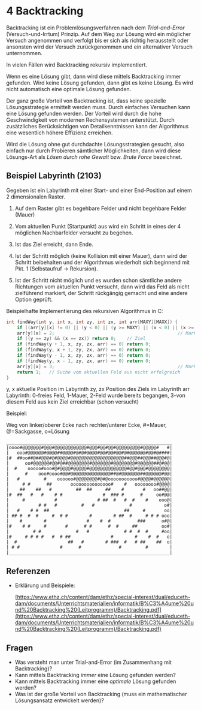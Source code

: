 # 4 Backtracking

Backtracking ist ein Problemlösungsverfahren nach dem *Trial-and-Error* (Versuch-und-Irrtum) Prinzip. Auf dem Weg zur Lösung wird ein möglicher Versuch angenommen und verfolgt bis er sich als richtig herausstellt oder ansonsten wird der Versuch zurückgenommen und ein alternativer Versuch unternommen.

In vielen Fällen wird Backtracking rekursiv implementiert.

Wenn es eine Lösung gibt, dann wird diese mittels Backtracking immer gefunden. Wird keine Lösung gefunden, dann gibt es keine Lösung. Es wird nicht automatisch eine optimale Lösung gefunden.

Der ganz große Vorteil von Backtracking ist, dass keine spezielle Lösungsstrategie ermittelt werden muss. Durch einfaches Versuchen kann eine Lösung gefunden werden. Der Vorteil wird durch die hohe Geschwindigkeit von modernen Rechensystemen unterstützt. Durch zusätzliches Berücksichtigen von Detailkenntnissen kann der Algorithmus eine wesentlich höhere Effizienz erreichen.

Wird die Lösung ohne gut durchdachte Lösungsstrategien gesucht, also einfach nur durch Probieren sämtlicher Möglichkeiten, dann wird diese Lösungs-Art als *Lösen durch rohe Gewalt* bzw. *Brute Force* bezeichnet.

## Beispiel Labyrinth (2103)

Gegeben ist ein Labyrinth mit einer Start- und einer End-Position auf einem 2 dimensionalen Raster.

1. Auf dem Raster gibt es begehbare Felder und nicht begehbare Felder (Mauer)

2. Vom aktuellen Punkt (Startpunkt) aus wird ein Schritt in eines der 4 möglichen Nachbarfelder versucht zu begehen.

3. Ist das Ziel erreicht, dann Ende.

4. Ist der Schritt möglich (keine Kollision mit einer Mauer), dann wird der Schritt beibehalten und der Algorithmus wiederholt sich beginnend mit Pkt. 1 (Selbstaufruf -> Rekursion).

5. Ist der Schritt nicht möglich und es wurden schon sämtliche andere Richtungen vom aktuellen Punkt versucht, dann wird das Feld als nicht zielführend markiert, der Schritt rückgängig gemacht und eine andere Option geprüft.


Beispielhafte Implementierung des rekursiven Algorithmus in C:

```c
int findWay(int y, int x, int zy, int zx, int arr[MAXY][MAXX]) {
    if ((arr[y][x] != 0) || (y < 0) || (y >= MAXY) || (x < 0) || (x >= MAXX)) return 1;   // Mauer, Feld schon begangen oder Feldrand
    arr[y][x] = 2;												// Markierung: Feld schon begangen
    if ((y == zy) && (x == zx)) return 0;    // Ziel
    if (findWay(y + 1, x, zy, zx, arr) == 0) return 0;
    if (findWay(y, x + 1, zy, zx, arr) == 0) return 0;
    if (findWay(y - 1, x, zy, zx, arr) == 0) return 0;
    if (findWay(y, x - 1, zy, zx, arr) == 0) return 0;
    arr[y][x] = 3;												// Markierung: dieses Feld führt nicht zum Ziel
    return 1;	// Suche vom aktuellen Feld aus nicht erfolgreich
}
```

y, x		aktuelle Position im Labyrinth
zy, zx	Position des Ziels im Labyrinth
arr		Labyrinth: 0-freies Feld, 1-Mauer, 2-Feld wurde bereits begangen, 3-von diesem Feld aus kein Ziel erreichbar (schon versucht)

Beispiel:

Weg von linker/oberer Ecke nach rechter/unterer Ecke, #=Mauer, @=Sackgasse, o=Lösung

```
______________________________________________________________
|oooo#@@@@@@@#@@@#@@@@@@@@@@@@#@@@#@@#@@#@@@@@@@@@#@@@@@#   #|
|   ooo#@@@@@@#@@@@##@@@@#@#@#@@@@#@@#@@#@@#@#@@@@@@#@@#@####|
|#  ##oo##@##@@@#@#@@@@#@@@@@@@@@@@@@@@@@@@@##@@@##@@@##@@@#@|
|      oo#@@@@@@#@@#@##@@@@@@@@#@@@@@@@#@@@@@@@@#@@@@@@##@#@@|
|  #    ooooo#ooo#@#@@@@#@@@@@#@@@@@@@@@@@@@@#@@#@@@#@@@@@@@@|
|      #    ooo#oooo#@@#@@@@@@@@@@@@@@@##@#@@@@@@@##@@@@@@#@@|
|   #         #    oooooo#@@@@@@@@#@#@ooooooooooo#@@@@#@@@@@@|
|     # #      ##       ooooooooooooooo#    #   oooooooo#@@@@|
|    ##    ##   #         ##  ##     ##    #       #   oo##@@|
|#  ##   #   #    # #               #  ### #      #     oo#@@|
|     #           #               # ##  #   #  #    #    ooo@|
|           # #   #         #   #             #            o#|
|   #    # #  ##                            ##     #       oo|
| ## #  #  #     #  # #        #        # ##  #     # # # ooo|
|    #        #               #    #  #          ###      o#@|
|#    # #     #       #      # #      #  #     ##         oo#|
|         # #             #   #             # #  #  #     #oo|
|#     # # # #   #  # ##               #        #    #  #   o|
|  #                   ##   #        # ###  #   # ##    ##  o|
| # #               #      #              #         #        |
|____________________________________________________________|
```

## Referenzen

- Erklärung und Beispiele:

  [https://www.ethz.ch/content/dam/ethz/special-interest/dual/educeth-dam/documents/Unterrichtsmaterialien/informatik/B%C3%A4ume%20und%20Backtracking%20(Leitprogramm)/Backtracking.pdf](https://www.ethz.ch/content/dam/ethz/special-interest/dual/educeth-dam/documents/Unterrichtsmaterialien/informatik/B%C3%A4ume%20und%20Backtracking%20(Leitprogramm)/Backtracking.pdf)


## Fragen

- Was versteht man unter Trial-and-Error (im Zusammenhang mit Backtracking)?
- Kann mittels Backtracking *immer* eine Lösung gefunden werden?
- Kann mittels Backtracking immer eine *optimale* Lösung gefunden werden?
- Was ist der große Vorteil von Backtracking (muss ein mathematischer Lösungsansatz entwickelt werden)?

